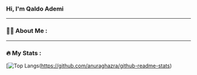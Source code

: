 ### Hi, I'm Qaldo Ademi
---
### 👨‍💻 About Me :

---
### :fire: My Stats :

[![Top Langs](https://github-readme-stats.vercel.app/api/top-langs/?username=aldoademi&layout=compact&theme=vision-friendly-dark)(https://github.com/anuraghazra/github-readme-stats)

